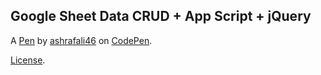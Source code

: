 Google Sheet Data CRUD + App Script +  jQuery
---------------------------------------------


A [Pen](https://codepen.io/ashrafali46/pen/pKGzjQ) by [ashrafali46](https://codepen.io/ashrafali46) on [CodePen](https://codepen.io).

[License](https://codepen.io/ashrafali46/pen/pKGzjQ/license).